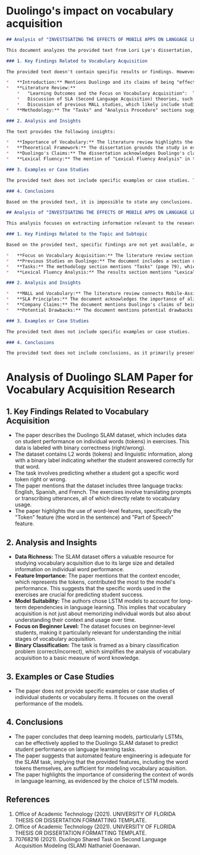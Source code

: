 # Duolingo's impact on vocabulary acquisition

```markdown
## Analysis of "INVESTIGATING THE EFFECTS OF MOBILE APPS ON LANGUAGE LEARNING OUTCOMES: A STUDY ON DUOLINGO" for Vocabulary Acquisition

This document analyzes the provided text from Lori Lye's dissertation, focusing on its relevance to the topic of Duolingo's effectiveness on language proficiency, specifically its impact on vocabulary acquisition.

### 1. Key Findings Related to Vocabulary Acquisition

The provided text doesn't contain specific results or findings. However, it sets the stage for a study that likely investigates vocabulary acquisition through Duolingo.  Relevant sections that *suggest* potential findings include:

*   **Introduction:** Mentions Duolingo and its claims of being "effective." This implies the study will examine the validity of this claim, which would include vocabulary acquisition as a component of overall effectiveness.
*   **Literature Review:**
    *   "Learning Outcomes and the Focus on Vocabulary Acquisition":  This explicitly states that vocabulary acquisition is a key area of interest in MALL (Mobile-Assisted Language Learning) studies.
    *   Discussion of SLA (Second Language Acquisition) theories, such as behaviorism and sociocultural theory, which are relevant to how vocabulary is learned.
    *   Discussion of previous MALL studies, which likely include studies on vocabulary acquisition.
*   **Methodology:** The "Tasks" and "Analysis Procedure" sections suggest that the study will involve tasks designed to assess language proficiency, and the analysis will include metrics relevant to vocabulary. The "Lexical Fluency Analysis" section in the Results section confirms that vocabulary is being measured.

### 2. Analysis and Insights

The text provides the following insights:

*   **Importance of Vocabulary:** The literature review highlights the significance of vocabulary acquisition as a key component of language learning and a common focus in MALL research.
*   **Theoretical Framework:** The dissertation grounds the study in established SLA theories, providing a framework for understanding how Duolingo might impact vocabulary learning.
*   **Duolingo's Claims:** The dissertation acknowledges Duolingo's claims of effectiveness, setting up an investigation into whether these claims are supported by empirical evidence.
*   **Lexical Fluency:** The mention of "Lexical Fluency Analysis" in the results section indicates that the study is measuring vocabulary knowledge in terms of how readily and accurately learners can use it.

### 3. Examples or Case Studies

The provided text does not include specific examples or case studies. The study itself, based on the methodology section, likely involves participants using Duolingo and their progress being measured.

### 4. Conclusions

Based on the provided text, it is impossible to state any conclusions. The text is primarily introductory and methodological. The conclusions would be found in the "Discussion" or "Conclusion" sections of the full dissertation, which are not included in the excerpt. However, the study aims to determine whether Duolingo is effective, and the results related to lexical fluency will contribute to that overall conclusion.
```

```markdown
## Analysis of "INVESTIGATING THE EFFECTS OF MOBILE APPS ON LANGUAGE LEARNING OUTCOMES: A STUDY ON DUOLINGO" for Research on Duolingo's Impact on Vocabulary Acquisition

This analysis focuses on extracting information relevant to the research topic: "Effectiveness of Duolingo on Language Proficiency," specifically the subtopic: "Duolingo's impact on vocabulary acquisition."

### 1. Key Findings Related to the Topic and Subtopic

Based on the provided text, specific findings are not yet available, as the document primarily consists of introductory material, literature review, and methodology. However, the following points are relevant:

*   **Focus on Vocabulary Acquisition:** The literature review section explicitly mentions "Learning Outcomes and the Focus on Vocabulary Acquisition" (page 50), indicating that the study will likely address this aspect of language learning.
*   **Previous Studies on Duolingo:** The document includes a section dedicated to "Previous Studies on Duolingo" (page 63), suggesting that the research will build upon existing knowledge about Duolingo's effectiveness, potentially including its impact on vocabulary.
*   **Tasks:** The methodology section mentions "Tasks" (page 79), which are used to measure language proficiency. These tasks could include vocabulary-related assessments.
*   **Lexical Fluency Analysis:** The results section mentions "Lexical Fluency Analysis" (page 84), indicating that the study measures vocabulary knowledge and usage.

### 2. Analysis and Insights

*   **MALL and Vocabulary:** The literature review connects Mobile-Assisted Language Learning (MALL) with vocabulary acquisition, suggesting that Duolingo's mobile nature is relevant to its potential impact on vocabulary learning.
*   **SLA Principles:** The document acknowledges the importance of aligning MALL with Second Language Acquisition (SLA) principles. This implies that the study will likely consider whether Duolingo's approach to vocabulary instruction aligns with effective SLA practices.
*   **Company Claims:** The document mentions Duolingo's claims of being "Effective" (page 24), which the study likely aims to investigate empirically, including its effectiveness in vocabulary acquisition.
*   **Potential Drawbacks:** The document mentions potential drawbacks of MALL, such as "Unvaried Tasks" (page 60). This suggests that the study might consider whether Duolingo's task variety is sufficient for effective vocabulary learning.

### 3. Examples or Case Studies

The provided text does not include specific examples or case studies.

### 4. Conclusions

The provided text does not include conclusions, as it primarily presents the study's background, literature review, and methodology. Conclusions regarding Duolingo's impact on vocabulary acquisition would be found in the "Results" and "Discussion" sections, which are not included in the provided excerpt.
```

# Analysis of Duolingo SLAM Paper for Vocabulary Acquisition Research

## 1. Key Findings Related to Vocabulary Acquisition

*   The paper describes the Duolingo SLAM dataset, which includes data on student performance on individual words (tokens) in exercises. This data is labeled with binary correctness (right/wrong).
*   The dataset contains L2 words (tokens) and linguistic information, along with a binary label indicating whether the student answered correctly for that word.
*   The task involves predicting whether a student got a specific word token right or wrong.
*   The paper mentions that the dataset includes three language tracks: English, Spanish, and French. The exercises involve translating prompts or transcribing utterances, all of which directly relate to vocabulary usage.
*   The paper highlights the use of word-level features, specifically the "Token" feature (the word in the sentence) and "Part of Speech" feature.

## 2. Analysis and Insights

*   **Data Richness:** The SLAM dataset offers a valuable resource for studying vocabulary acquisition due to its large size and detailed information on individual word performance.
*   **Feature Importance:** The paper mentions that the context encoder, which represents the tokens, contributed the most to the model's performance. This suggests that the specific words used in the exercises are crucial for predicting student success.
*   **Model Suitability:** The authors chose LSTM models to account for long-term dependencies in language learning. This implies that vocabulary acquisition is not just about memorizing individual words but also about understanding their context and usage over time.
*   **Focus on Beginner Level:** The dataset focuses on beginner-level students, making it particularly relevant for understanding the initial stages of vocabulary acquisition.
*   **Binary Classification:** The task is framed as a binary classification problem (correct/incorrect), which simplifies the analysis of vocabulary acquisition to a basic measure of word knowledge.

## 3. Examples or Case Studies

*   The paper does not provide specific examples or case studies of individual students or vocabulary items. It focuses on the overall performance of the models.

## 4. Conclusions

*   The paper concludes that deep learning models, particularly LSTMs, can be effectively applied to the Duolingo SLAM dataset to predict student performance on language learning tasks.
*   The paper suggests that automated feature engineering is adequate for the SLAM task, implying that the provided features, including the word tokens themselves, are sufficient for modeling vocabulary acquisition.
*   The paper highlights the importance of considering the context of words in language learning, as evidenced by the choice of LSTM models.


## References

1. Office of Academic Technology (2021). UNIVERSITY OF FLORIDA THESIS OR DISSERTATION FORMATTING TEMPLATE.
2. Office of Academic Technology (2021). UNIVERSITY OF FLORIDA THESIS OR DISSERTATION FORMATTING TEMPLATE.
3. 70768216 (2021). Duolingo Shared Task on Second Language Acquisition Modeling (SLAM) Nathaniel Goenawan.
